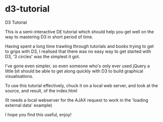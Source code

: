 d3-tutorial
===========

D3 Tutorial

This is a semi-interactive D£ tutorial which should help you get well on the way to mastering D3 in short period of time.

Having spent a long time trawling through tutorials and books trying to get to grips with D3, I realised that there was no easy way to get started with D3, '3 circles' was the simplest it got.

I've gone even simpler, so even someone who's only ever used jQuery a little bit should be able to get along quickly with D3 to build graphical visualisations.

To use this tutorial effectively, chuck it on a local web server, and look at the source, and result, of the index.html

(It needs a local webserver for the AJAX request to work in the 'loading external data' example)

I hope you find this useful, enjoy!
